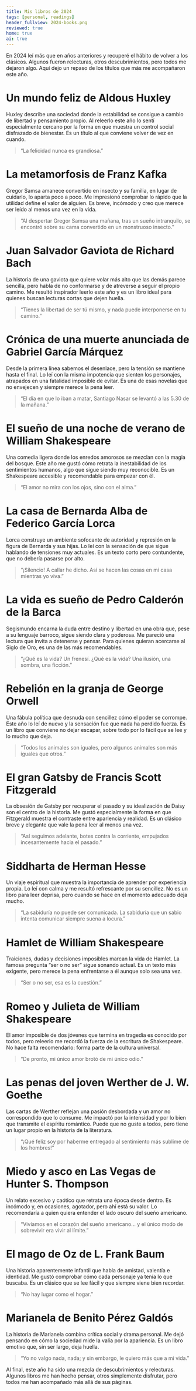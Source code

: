 ```yaml
---
title: Mis libros de 2024
tags: [personal, readings]
header_fullview: 2024-books.png
reviewed: true
home: true
ai: true
---
```

En 2024 leí más que en años anteriores y recuperé el hábito de volver a los clásicos. Algunos fueron relecturas, otros descubrimientos, pero todos me dejaron algo. Aquí dejo un repaso de los títulos que más me acompañaron este año.

# Un mundo feliz de Aldous Huxley

Huxley describe una sociedad donde la estabilidad se consigue a cambio de libertad y pensamiento propio. Al releerlo este año lo sentí especialmente cercano por la forma en que muestra un control social disfrazado de bienestar. Es un título al que conviene volver de vez en cuando.

> “La felicidad nunca es grandiosa.”

# La metamorfosis de Franz Kafka

Gregor Samsa amanece convertido en insecto y su familia, en lugar de cuidarlo, lo aparta poco a poco. Me impresionó comprobar lo rápido que la utilidad define el valor de alguien. Es breve, incómodo y creo que merece ser leído al menos una vez en la vida.

> “Al despertar Gregor Samsa una mañana, tras un sueño intranquilo, se encontró sobre su cama convertido en un monstruoso insecto.”

# Juan Salvador Gaviota de Richard Bach

La historia de una gaviota que quiere volar más alto que las demás parece sencilla, pero habla de no conformarse y de atreverse a seguir el propio camino. Me resultó inspirador leerlo este año y es un libro ideal para quienes buscan lecturas cortas que dejen huella.

> “Tienes la libertad de ser tú mismo, y nada puede interponerse en tu camino.”

# Crónica de una muerte anunciada de Gabriel García Márquez

Desde la primera línea sabemos el desenlace, pero la tensión se mantiene hasta el final. Lo leí con la misma impotencia que sienten los personajes, atrapados en una fatalidad imposible de evitar. Es una de esas novelas que no envejecen y siempre merece la pena leer.

> “El día en que lo iban a matar, Santiago Nasar se levantó a las 5.30 de la mañana.”

# El sueño de una noche de verano de William Shakespeare

Una comedia ligera donde los enredos amorosos se mezclan con la magia del bosque. Este año me gustó cómo retrata la inestabilidad de los sentimientos humanos, algo que sigue siendo muy reconocible. Es un Shakespeare accesible y recomendable para empezar con él.

> “El amor no mira con los ojos, sino con el alma.”

# La casa de Bernarda Alba de Federico García Lorca

Lorca construye un ambiente sofocante de autoridad y represión en la figura de Bernarda y sus hijas. Lo leí con la sensación de que sigue hablando de tensiones muy actuales. Es un texto corto pero contundente, que no debería pasarse por alto.

> “¡Silencio! A callar he dicho. Así se hacen las cosas en mi casa mientras yo viva.”

# La vida es sueño de Pedro Calderón de la Barca

Segismundo encarna la duda entre destino y libertad en una obra que, pese a su lenguaje barroco, sigue siendo clara y poderosa. Me pareció una lectura que invita a detenerse y pensar. Para quienes quieran acercarse al Siglo de Oro, es una de las más recomendables.

> “¿Qué es la vida? Un frenesí. ¿Qué es la vida? Una ilusión, una sombra, una ficción.”

# Rebelión en la granja de George Orwell

Una fábula política que desnuda con sencillez cómo el poder se corrompe. Este año lo leí de nuevo y la sensación fue que nada ha perdido fuerza. Es un libro que conviene no dejar escapar, sobre todo por lo fácil que se lee y lo mucho que deja.

> “Todos los animales son iguales, pero algunos animales son más iguales que otros.”

# El gran Gatsby de Francis Scott Fitzgerald

La obsesión de Gatsby por recuperar el pasado y su idealización de Daisy son el centro de la historia. Me gustó especialmente la forma en que Fitzgerald muestra el contraste entre apariencia y realidad. Es un clásico breve y elegante que vale la pena leer al menos una vez.

> “Así seguimos adelante, botes contra la corriente, empujados incesantemente hacia el pasado.”

# Siddharta de Herman Hesse

Un viaje espiritual que muestra la importancia de aprender por experiencia propia. Lo leí con calma y me resultó refrescante por su sencillez. No es un libro para leer deprisa, pero cuando se hace en el momento adecuado deja mucho.

> “La sabiduría no puede ser comunicada. La sabiduría que un sabio intenta comunicar siempre suena a locura.”

# Hamlet de William Shakespeare

Traiciones, dudas y decisiones imposibles marcan la vida de Hamlet. La famosa pregunta “ser o no ser” sigue sonando actual. Es un texto más exigente, pero merece la pena enfrentarse a él aunque solo sea una vez.

> “Ser o no ser, esa es la cuestión.”

# Romeo y Julieta de William Shakespeare

El amor imposible de dos jóvenes que termina en tragedia es conocido por todos, pero releerlo me recordó la fuerza de la escritura de Shakespeare. No hace falta recomendarlo: forma parte de la cultura universal.

> “De pronto, mi único amor brotó de mi único odio.”

# Las penas del joven Werther de J. W. Goethe

Las cartas de Werther reflejan una pasión desbordada y un amor no correspondido que lo consume. Me impactó por la intensidad y por lo bien que transmite el espíritu romántico. Puede que no guste a todos, pero tiene un lugar propio en la historia de la literatura.

> “¡Qué feliz soy por haberme entregado al sentimiento más sublime de los hombres!”

# Miedo y asco en Las Vegas de Hunter S. Thompson

Un relato excesivo y caótico que retrata una época desde dentro. Es incómodo y, en ocasiones, agotador, pero ahí está su valor. Lo recomendaría a quien quiera entender el lado oscuro del sueño americano.

> “Vivíamos en el corazón del sueño americano… y el único modo de sobrevivir era vivir al límite.”

# El mago de Oz de L. Frank Baum

Una historia aparentemente infantil que habla de amistad, valentía e identidad. Me gustó comprobar cómo cada personaje ya tenía lo que buscaba. Es un clásico que se lee fácil y que siempre viene bien recordar.

> “No hay lugar como el hogar.”

# Marianela de Benito Pérez Galdós

La historia de Marianela combina crítica social y drama personal. Me dejó pensando en cómo la sociedad mide la valía por la apariencia. Es un libro emotivo que, sin ser largo, deja huella.

> “Yo no valgo nada, nada; y sin embargo, le quiero más que a mi vida.”

Al final, este año ha sido una mezcla de descubrimientos y relecturas. Algunos libros me han hecho pensar, otros simplemente disfrutar, pero todos me han acompañado más allá de sus páginas.
